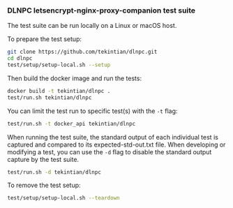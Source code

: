 ### DLNPC letsencrypt-nginx-proxy-companion test suite

The test suite can be run locally on a Linux or macOS host.

To prepare the test setup:

```bash
git clone https://github.com/tekintian/dlnpc.git
cd dlnpc
test/setup/setup-local.sh --setup
```

Then build the docker image and run the tests:

```bash
docker build -t tekintian/dlnpc .
test/run.sh tekintian/dlnpc
```

You can limit the test run to specific test(s) with the `-t` flag:

```bash
test/run.sh -t docker_api tekintian/dlnpc
```

When running the test suite, the standard output of each individual test is captured and compared to its expected-std-out.txt file. When developing or modifying a test, you can use the `-d` flag to disable the standard output capture by the test suite.

```bash
test/run.sh -d tekintian/dlnpc
```

To remove the test setup:

```bash
test/setup/setup-local.sh --teardown
```
